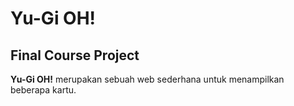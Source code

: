 # Yu-Gi OH!
## Final Course Project
**Yu-Gi OH!** merupakan sebuah web sederhana untuk menampilkan beberapa kartu. 
